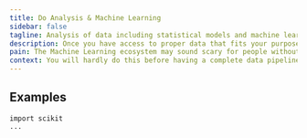 ```yaml
---
title: Do Analysis & Machine Learning
sidebar: false
tagline: Analysis of data including statistical models and machine learning.
description: Once you have access to proper data that fits your purpose, you want to leverage Artificial Intelligence techniques to get deeper insights or provide new features to users.
pain: The Machine Learning ecosystem may sound scary for people without mathematical training. It doesn't have to be like this.
context: You will hardly do this before having a complete data pipeline already in place.
---
```


## Examples

```
import scikit
...
```
